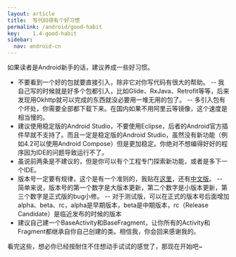 ```yaml
---
layout: article
title:  写代码得有个好习惯
permalink: /android/good-habit
key:    1.4-good-habit
sidebar:
  nav: android-cn
---
```

如果读者是Android新手的话，建议养成一些好习惯。

- 不要看到一个好的包就要直接引入，除非它对你写代码有很大的帮助。
  -- 我自己写的时候就是好多个包都引入，比如Glide、RxJava、Retrofit等等，后来发现用Okhttp就可以完成的东西就没必要用一堆无用的包了。
  -- 多引入包有个坏处，你需要全部都下载下来。在国内如果不用阿里云等镜像，这个速度是相当慢的。
- 建议使用稳定版的Android Studio，不要使用Eclipse，后者的Android官方插件早就不支持了。而且一定是稳定版的Android Studio，虽然没有新功能（例如4.2可以使用Android Compose）但是更加稳定。你绝对不想编得好好的程序因为IDE的问题导致运行不了。
- 虽说前两条是不建议的，但是你可以有个工程专门探索新功能，或者是多下一个IDE。
- 版本号一定要有规律，这个是有一个准则的，我贴在[这里](https://semver.org/)，还有[中文版](https://semver.org/lang/zh-CN/)。
  -- 简单来说，版本号的第一个数字是大版本更新，第二个数字是小版本更新，第三个数字是正式版的bug小修。
  -- 对于测试版，可以在正式的版本号后面增加alpha、beta、rc，alpha是早期版本，beta是中期版本，rc（Release Candidate）是临近发布的时候的版本
- 建议自己建一个BaseActivity和BaseFragment，让你所有的Activity和Fragment都继承自你自己创建的类。相信我，你会回来感谢我的。

看完这些，想必你已经按耐住不住想动手试试的感觉了，那现在开始吧~
